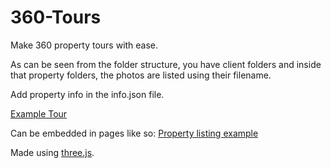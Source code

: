 # 360-Tours

Make 360 property tours with ease.

As can be seen from the folder structure, you have client folders and inside that property folders, the photos are listed using their filename.

Add property info in the info.json file.

[Example Tour](https://samsstills.co.uk/tours/?cid=145&pid=1)

Can be embedded in pages like so: [Property listing example](https://samsstills.co.uk/tours/listing.html)

Made using [three.js](https://github.com/mrdoob/three.js/).
